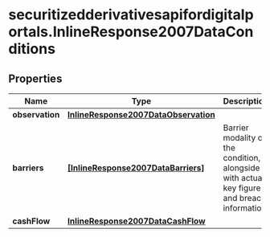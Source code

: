 # securitizedderivativesapifordigitalportals.InlineResponse2007DataConditions

## Properties

Name | Type | Description | Notes
------------ | ------------- | ------------- | -------------
**observation** | [**InlineResponse2007DataObservation**](InlineResponse2007DataObservation.md) |  | [optional] 
**barriers** | [**[InlineResponse2007DataBarriers]**](InlineResponse2007DataBarriers.md) | Barrier modality of the condition, alongside with actual key figure and breach information. | [optional] 
**cashFlow** | [**InlineResponse2007DataCashFlow**](InlineResponse2007DataCashFlow.md) |  | [optional] 


